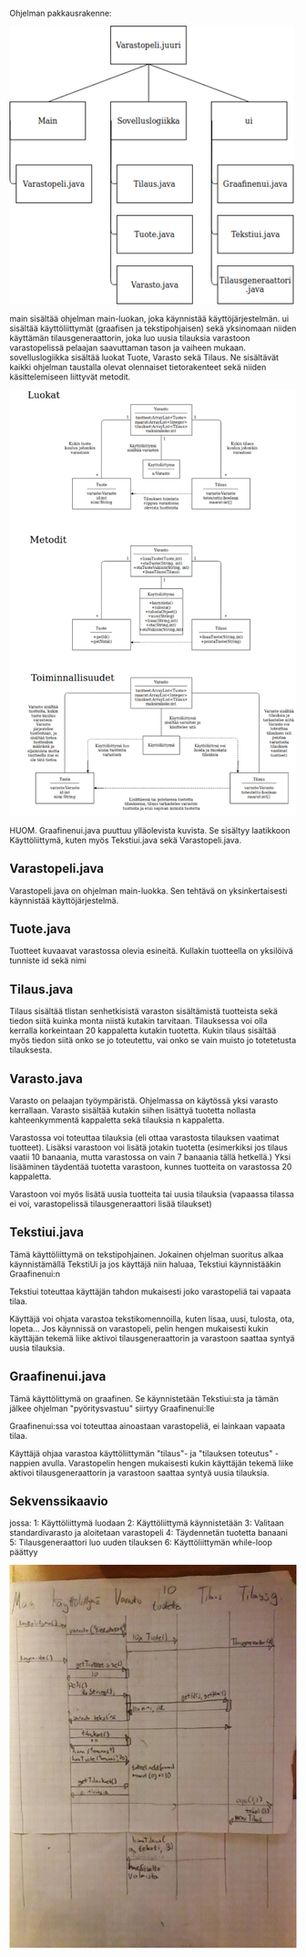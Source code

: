 Ohjelman pakkausrakenne:


<img src="https://raw.githubusercontent.com/Hipsterisiili/ohjelmistotuotanto/master/dokumentointi/Untitled%20Diagram(4).png" width="500">

main sisältää ohjelman main-luokan, joka käynnistää käyttöjärjestelmän.
ui sisältää käyttöliittymät (graafisen ja tekstipohjaisen) sekä yksinomaan niiden käyttämän tilausgeneraattorin, joka luo uusia
tilauksia varastoon varastopelissä pelaajan saavuttaman tason ja vaiheen mukaan.
sovelluslogiikka sisältää luokat Tuote, Varasto sekä Tilaus. Ne sisältävät kaikki ohjelman taustalla olevat olennaiset 
tietorakenteet sekä niiden käsittelemiseen liittyvät metodit.

<img src="https://raw.githubusercontent.com/Hipsterisiili/ohjelmistotuotanto/master/dokumentointi/LuokatMetoditToiminnot.png" width="800">

HUOM. Graafinenui.java puuttuu ylläolevista kuvista. Se sisältyy laatikkoon Käyttöliittymä, kuten myös Tekstiui.java sekä
Varastopeli.java.


## Varastopeli.java

Varastopeli.java on ohjelman main-luokka. Sen tehtävä on yksinkertaisesti käynnistää käyttöjärjestelmä.

## Tuote.java

Tuotteet kuvaavat varastossa olevia esineitä. Kullakin tuotteella on yksilöivä tunniste id sekä nimi

## Tilaus.java

Tilaus sisältää tlistan senhetkisistä varaston sisältämistä tuotteista sekä tiedon siitä kuinka monta niistä kutakin tarvitaan.
Tilauksessa voi olla kerralla korkeintaan 20 kappaletta kutakin tuotetta. Kukin tilaus sisältää myös tiedon siitä onko se 
jo toteutettu, vai onko se vain muisto jo totetetusta tilauksesta.

## Varasto.java

Varasto on pelaajan työympäristä. Ohjelmassa on käytössä yksi varasto kerrallaan. Varasto sisältää kutakin siihen lisättyä tuotetta
nollasta kahteenkymmentä kappaletta sekä tilauksia n kappaletta. 

Varastossa voi toteuttaa tilauksia (eli ottaa varastosta tilauksen vaatimat tuotteet). Lisäksi varastoon voi lisätä jotakin tuotetta
(esimerkiksi jos tilaus vaatii 10 banaania, mutta varastossa on vain 7 banaania tällä hetkellä.) Yksi lisääminen täydentää tuotetta
varastoon, kunnes tuotteita on varastossa 20 kappaletta.

Varastoon voi myös lisätä uusia tuotteita tai uusia tilauksia (vapaassa tilassa ei voi, varastopelissä tilausgeneraattori lisää 
tilaukset)

## Tekstiui.java

Tämä käyttöliittymä on tekstipohjainen. Jokainen ohjelman suoritus alkaa käynnistämällä TekstiUi ja jos käyttäjä niin haluaa, 
Tekstiui käynnistääkin Graafinenui:n 

Tekstiui toteuttaa käyttäjän tahdon mukaisesti joko varastopeliä tai vapaata tilaa.

Käyttäjä voi ohjata varastoa tekstikomennoilla, kuten lisaa, uusi, tulosta, ota, lopeta... Jos käynnissä on varastopeli, pelin 
hengen mukaisesti kukin käyttäjän tekemä liike aktivoi tilausgeneraattorin ja varastoon saattaa syntyä uusia tilauksia.

## Graafinenui.java

Tämä käyttölittymä on graafinen. Se käynnistetään Tekstiui:sta ja tämän jälkee ohjelman "pyöritysvastuu" siirtyy Graafinenui:lle

Graafinenui:ssa voi toteuttaa ainoastaan varastopeliä, ei lainkaan vapaata tilaa.

Käyttäjä ohjaa varastoa käyttöliittymän "tilaus"- ja "tilauksen toteutus" -nappien avulla. Varastopelin hengen mukaisesti kukin
käyttäjän tekemä liike aktivoi tilausgeneraattorin ja varastoon saattaa syntyä uusia tilauksia.

## Sekvenssikaavio

jossa:
1: Käyttöliittymä luodaan
2: Käyttöliittymä käynnistetään
3: Valitaan standardivarasto ja aloitetaan varastopeli
4: Täydennetän tuotetta banaani
5: Tilausgeneraattori luo uuden tilauksen
6: Käyttöliittymän while-loop päättyy

<img src="https://github.com/Hipsterisiili/ohjelmistotuotanto/blob/master/dokumentointi/WhatsApp%20Image%202019-04-16%20at%2021.36.34.jpeg" width="800">

